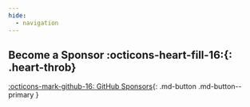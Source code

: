 ```yaml
---
hide:
  - navigation
---
```


## Become a Sponsor  :octicons-heart-fill-16:{: .heart-throb}

[:octicons-mark-github-16: GitHub Sponsors](https://github.com/sponsors/tylernguyen){: .md-button .md-button--primary }